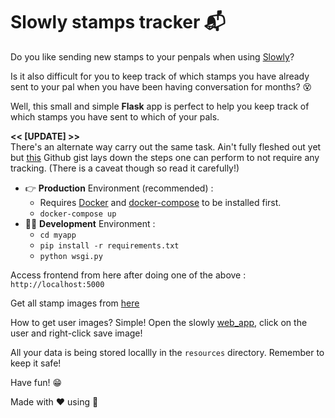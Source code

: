 # Slowly stamps tracker :mailbox_with_mail:

Do you like sending new stamps to your penpals when using
[Slowly](https://slowly.app/en/)?

Is it also difficult for you to keep track of which stamps you have already sent
to your pal when you have been having conversation for months? :dizzy_face:

Well, this small and simple **Flask** app is perfect to help you keep track of
which stamps you have sent to which of your pals.

**<< [UPDATE] >>**  
There's an alternate way carry out the same task. Ain't fully fleshed out yet
but [this](https://gist.github.com/dvaruas/2cf949033514af30f04da1b12003a059)
Github gist lays down the steps one can perform to not require any tracking.
(There is a caveat though so read it carefully!)

* :point_right: **Production** Environment (recommended) :
  * Requires [Docker](https://docs.docker.com/get-docker/) and
    [docker-compose](https://docs.docker.com/compose/install/) to be installed
    first.
  * `docker-compose up`
* :technologist: **Development** Environment :
  * `cd myapp`
  * `pip install -r requirements.txt`
  * `python wsgi.py`

Access frontend from here after doing one of the above : `http://localhost:5000`

Get all stamp images from
[here](https://slowly.fandom.com/wiki/List_of_stamps_on_Slowly)

How to get user images? Simple! Open the slowly
[web_app](https://web.getslowly.com/), click on the user and right-click save
image!

All your data is being stored locallly in the `resources` directory. Remember to
keep it safe!

Have fun! :grin:

Made with :heart: using :snake:
